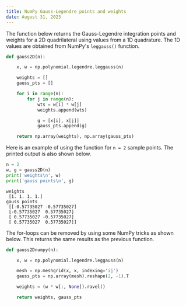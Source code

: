```yaml
---
title: NumPy Gauss-Legendre points and weights
date: August 31, 2023
---
```


The function below returns the Gauss-Legendre integration points and weights for a 2D quadrilateral using values from a 1D quadrature. The 1D values are obtained from NumPy's `leggauss()` function.

```python
def gauss2D(n):

    x, w = np.polynomial.legendre.leggauss(n)

    weights = []
    gauss_pts = []

    for i in range(n):
        for j in range(n):
            wts = w[i] * w[j]
            weights.append(wts)

            g = [x[i], x[j]]
            gauss_pts.append(g)

    return np.array(weights), np.array(gauss_pts)
```

Here is an example of using the function for `n = 2` sample points. The printed output is also shown below.

```python
n = 2
w, g = gauss2D(n)
print('weights\n', w)
print('gauss points\n', g)
```

```text
weights
 [1. 1. 1. 1.]
gauss points
 [[-0.57735027 -0.57735027]
 [-0.57735027  0.57735027]
 [ 0.57735027 -0.57735027]
 [ 0.57735027  0.57735027]]
```

The for-loops can be removed by using some NumPy tricks as shown below. This returns the same results as the previous function.

```python
def gauss2Dnumpy(n):

    x, w = np.polynomial.legendre.leggauss(n)

    mesh = np.meshgrid(x, x, indexing='ij')
    gauss_pts = np.array(mesh).reshape(2, -1).T

    weights = (w * w[:, None]).ravel()

    return weights, gauss_pts
```
